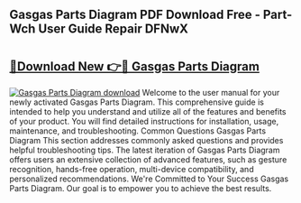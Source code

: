 ## Gasgas Parts Diagram PDF Download Free - Part-Wch User Guide Repair DFNwX

# <h2><a href="http://dfmdh1.blite.top/?on=Gasgas+Parts+Diagram">🔗Download New 👉🔴 Gasgas Parts Diagram</a></h2>

[![Gasgas Parts Diagram download](https://i.imgur.com/lujVjoI.png)](http://dfmdh1.blite.top/?on=Gasgas+Parts+Diagram)
Welcome to the user manual for your newly activated Gasgas Parts Diagram. This comprehensive guide is intended to help you understand and utilize all of the features and benefits of your product. You will find detailed instructions for installation, usage, maintenance, and troubleshooting. Common Questions Gasgas Parts Diagram This section addresses commonly asked questions and provides helpful troubleshooting tips. The latest iteration of Gasgas Parts Diagram offers users an extensive collection of advanced features, such as gesture recognition, hands-free operation, multi-device compatibility, and personalized recommendations. We're Committed to Your Success Gasgas Parts Diagram. Our goal is to empower you to achieve the best results.
